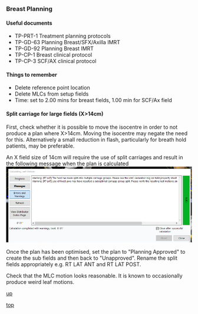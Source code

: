 ### Breast Planning

#### Useful documents
- TP-PRT-1  Treatment planning protocols
- TP-GD-63  Planning Breast/SFX/Axilla IMRT
- TP-GD-92  Planning Breast IMRT
- TP-CP-1  Breast clinical protocol
- TP-CP-3  SCF/AX clinical protocol


#### Things to remember

- Delete reference point location
- Delete MLCs from setup fields
- Time: set to 2.00 mins for breast fields, 1.00 min for SCF/Ax field

#### Split carriage for large fields (X>14cm)

First, check whether it is possible to move the isocentre in order to not produce a plan where X>14cm.  Moving the isocentre may negate the need for this. Alternatively a small reduction in flash, particularly for breath hold patients, may be preferable.

An X field size of 14cm will require the use of split carriages and result in the following message when the plan is calculated
!["split field warning message"](../images/split_field.png)

Once the plan has been optimised, set the plan to "Planning Approved" to create the sub fields and then back to "Unapproved". Rename the split fields appropriately e.g. RT LAT ANT and RT LAT POST.

Check that the MLC motion looks reasonable. It is known to occasionally produce weird leaf motions.

[up](README.md)

[top](../README.md)
